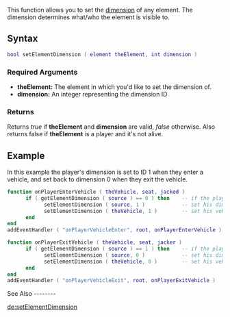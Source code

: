 This function allows you to set the [dimension](/dimension.md "wikilink") of any element. The dimension determines what/who the element is visible to.

Syntax
------

``` lua
bool setElementDimension ( element theElement, int dimension )
```

### Required Arguments

-   **theElement:** The element in which you'd like to set the dimension of.
-   **dimension:** An integer representing the dimension ID

### Returns

Returns *true* if **theElement** and **dimension** are valid, *false* otherwise. Also returns false if **theElement** is a player and it's not alive.

Example
-------

<section name="Server" class="server" show="true">
In this example the player's dimension is set to ID 1 when they enter a vehicle, and set back to dimension 0 when they exit the vehicle.

``` lua
function onPlayerEnterVehicle ( theVehicle, seat, jacked )
      if ( getElementDimension ( source ) == 0 ) then    -- if the player is in dimension 0
            setElementDimension ( source, 1 )            -- set his dimension to 1
            setElementDimension ( theVehicle, 1 )        -- set his vehicle's dimension to 1 as well
      end
end
addEventHandler ( "onPlayerVehicleEnter", root, onPlayerEnterVehicle )

function onPlayerExitVehicle ( theVehicle, seat, jacker )
      if ( getElementDimension ( source ) == 1 ) then    -- if the player is in dimension 1
            setElementDimension ( source, 0 )            -- set his dimension back to 0
            setElementDimension ( theVehicle, 0 )        -- set his vehicle's dimension back to 0 as well
      end
end
addEventHandler ( "onPlayerVehicleExit", root, onPlayerExitVehicle )
```

</section>
See Also
--------

[de:setElementDimension](/de:setElementDimension.md "wikilink")
